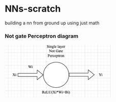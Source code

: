 # NNs-scratch
building a nn from ground up using just math

### Not gate Perceptron diagram
![percepton.drawio.png](percepton.drawio.png)
